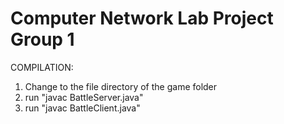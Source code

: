 # Computer Network Lab Project Group 1
COMPILATION:
1. Change to the file directory of the game folder
2. run "javac BattleServer.java"
3. run "javac BattleClient.java"
